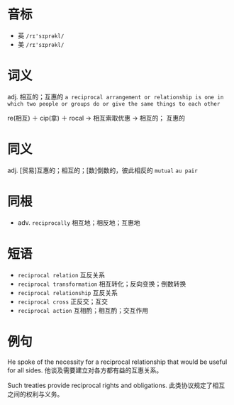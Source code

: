 # 音标

- 英 `/rɪ'sɪprəkl/`
- 美 `/rɪ'sɪprəkl/`

# 词义

adj. 相互的；互惠的
`a reciprocal arrangement or relationship is one in which two people or groups do or give the same things to each other`



re(相互) ＋ cip(拿) ＋ rocal → 相互索取优惠 → 相互的； 互惠的

# 同义

adj. [贸易]互惠的；相互的；[数]倒数的，彼此相反的
`mutual` `au pair`

# 同根

- adv. `reciprocally` 相互地；相反地；互惠地

# 短语

- `reciprocal relation` 互反关系
- `reciprocal transformation` 相互转化；反向变换；倒数转换
- `reciprocal relationship` 互反关系
- `reciprocal cross` 正反交；互交
- `reciprocal action` 互相酌；相互酌；交互作用

# 例句

He spoke of the necessity for a reciprocal relationship that would be useful for all sides.
他谈及需要建立对各方都有益的互惠关系。

Such treaties provide reciprocal rights and obligations.
此类协议规定了相互之间的权利与义务。


